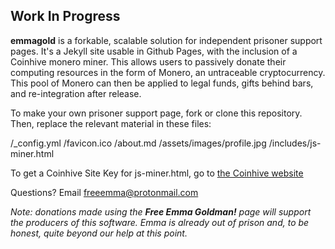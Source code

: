 ## Work In Progress


**emmagold** is a forkable, scalable solution for independent prisoner support pages. It's a Jekyll site usable in Github Pages, with the inclusion of a Coinhive monero miner. This allows users to passively donate their computing resources in the form of Monero, an untraceable cryptocurrency. This pool of Monero can then be applied to legal funds, gifts behind bars, and re-integration after release. 

To make your own prisoner support page, fork or clone this repository. Then, replace the relevant material in these files:

/_config.yml
/favicon.ico
/about.md
/assets/images/profile.jpg
/includes/js-miner.html

To get a Coinhive Site Key for js-miner.html, go to [the Coinhive website](https://coinhive.com)

Questions? Email [freeemma@protonmail.com](mailto://freeemma@protonmail.com)

*Note: donations made using the **Free Emma Goldman!** page will support the producers of this software. Emma is already out of prison and, to be honest, quite beyond our help at this point.*

